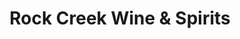 ---
title: "Rock Creek Wine & Spirits"
url: /little-rock/rock-creek-wine-und-spirits/
shop: Spirituosen
---